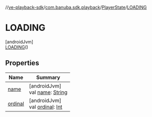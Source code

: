 //[ve-playback-sdk](../../../../index.md)/[com.banuba.sdk.playback](../../index.md)/[PlayerState](../index.md)/[LOADING](index.md)

# LOADING

[androidJvm]\
[LOADING](index.md)()

## Properties

| Name | Summary |
|---|---|
| [name](../../-player-type/-e-x-o/index.md#-372974862%2FProperties%2F1203721431) | [androidJvm]<br>val [name](../../-player-type/-e-x-o/index.md#-372974862%2FProperties%2F1203721431): [String](https://kotlinlang.org/api/latest/jvm/stdlib/kotlin/-string/index.html) |
| [ordinal](../../-player-type/-e-x-o/index.md#-739389684%2FProperties%2F1203721431) | [androidJvm]<br>val [ordinal](../../-player-type/-e-x-o/index.md#-739389684%2FProperties%2F1203721431): [Int](https://kotlinlang.org/api/latest/jvm/stdlib/kotlin/-int/index.html) |
